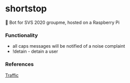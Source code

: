 # shortstop

🤖 Bot for SVS 2020 groupme, hosted on a Raspberry Pi

### Functionality

- all caps messages will be notified of a noise complaint
- !detain - detain a user

### References

[Traffic](https://511.org/sites/default/files/pdfs/511%20SF%20Bay%20Open%20Data%20Specification%20-%20Transit.pdf)
